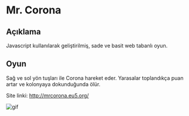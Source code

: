 # Mr. Corona
## Açıklama
  Javascript kullanılarak geliştirilmiş, sade ve basit web tabanlı oyun.
## Oyun 
Sağ ve sol yön tuşları ile Corona hareket eder. Yarasalar toplandıkça puan artar ve kolonyaya dokunduğunda ölür. 

Site linki: http://mrcorona.eu5.org/

![gif](https://user-images.githubusercontent.com/43846857/107160270-5bc42180-69a6-11eb-805f-1f3134cb2368.gif)
